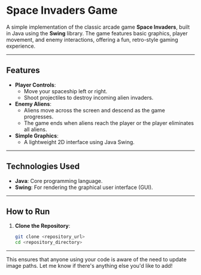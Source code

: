 # Space Invaders Game

A simple implementation of the classic arcade game **Space Invaders**, built in Java using the **Swing** library. The game features basic graphics, player movement, and enemy interactions, offering a fun, retro-style gaming experience.

---

## Features

- **Player Controls**:
  - Move your spaceship left or right.
  - Shoot projectiles to destroy incoming alien invaders.
- **Enemy Aliens**:
  - Aliens move across the screen and descend as the game progresses.
  - The game ends when aliens reach the player or the player eliminates all aliens.
- **Simple Graphics**:
  - A lightweight 2D interface using Java Swing.

---

## Technologies Used

- **Java**: Core programming language.
- **Swing**: For rendering the graphical user interface (GUI).

---

## How to Run

1. **Clone the Repository**:
   ```bash
   git clone <repository_url>
   cd <repository_directory>


---

This ensures that anyone using your code is aware of the need to update image paths. Let me know if there's anything else you'd like to add!
